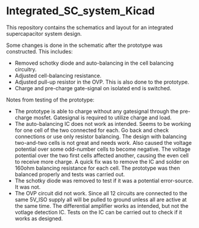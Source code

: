 # Integrated_SC_system_Kicad
This repository contains the schematics and layout for an integrated supercapacitor system design.

Some changes is done in the schematic after the prototype was constructed. This includes:
- Removed schotky diode and auto-balancing in the cell balancing circuitry. 
- Adjusted cell-balancing resistance. 
- Adjusted pull-up resistor in the OVP. This is also done to the prototype.
- Charge and pre-charge gate-signal on isolated end is switched. 

Notes from testing of the prototype:
- The prototype is able to charge without any gatesignal through the pre-charge mosfet. Gatesignal is required to utilize charge and load. 
- The auto-balancing IC does not work as intended. Seems to be working for one cell of the two connected for each. Go back and check connections or use only resistor balancing. 
The design with balancing two-and-two cells is not great and needs work. Also caused the voltage potential over some odd-number cells to become negative. The voltage potential over the two first cells affected another, causing the even cell to receive more charge. A quick fix was to remove the IC and solder on 160ohm balancing resistance for each cell. The prototype was then balanced properly and tests was carried out. 
- The schotky diode was removed to test if it was a potential error-source. It was not. 
- The OVP circuit did not work. Since all 12 circuits are connected to the same 5V_ISO supply all will be pulled to ground unless all are active at the same time. The differential amplifier works as intended, but not the votlage detection IC. Tests on the IC can be carried out to check if it works as designed. 
